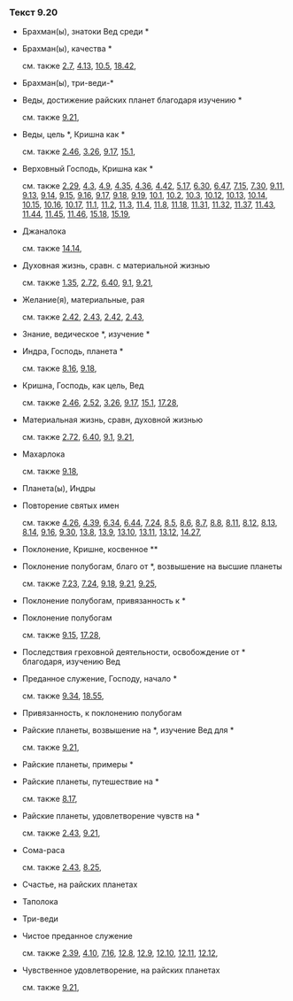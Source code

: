 ### Текст 9.20
	
- Брахман(ы), знатоки Вед среди *

	
- Брахман(ы), качества *

	см. также  [2.7](../02/0207.md),  [4.13](../04/0413.md),  [10.5](../10/1005.md),  [18.42](../18/1842.md), 
	
- Брахман(ы), три-веди-*

	
- Веды, достижение райских планет благодаря изучению *

	см. также  [9.21](../09/0921.md), 
	
- Веды, цель *, Кришна как *

	см. также  [2.46](../02/0246.md),  [3.26](../03/0326.md),  [9.17](../09/0917.md),  [15.1](../15/1501.md), 
	
- Верховный Господь, Кришна как *

	см. также  [2.29](../02/0229.md),  [4.3](../04/0403.md),  [4.9](../04/0409.md),  [4.35](../04/0435.md),  [4.36](../04/0436.md),  [4.42](../04/0442.md),  [5.17](../05/0517.md),  [6.30](../06/0630.md),  [6.47](../06/0647.md),  [7.15](../07/0715.md),  [7.30](../07/0730.md),  [9.11](../09/0911.md),  [9.13](../09/0913.md),  [9.14](../09/0914.md),  [9.15](../09/0915.md),  [9.16](../09/0916.md),  [9.17](../09/0917.md),  [9.18](../09/0918.md),  [9.19](../09/0919.md),  [10.1](../10/1001.md),  [10.2](../10/1002.md),  [10.3](../10/1003.md),  [10.12](../10/1012.md),  [10.13](../10/1013.md),  [10.14](../10/1014.md),  [10.15](../10/1015.md),  [10.16](../10/1016.md),  [10.17](../10/1017.md),  [11.1](../11/1101.md),  [11.2](../11/1102.md),  [11.3](../11/1103.md),  [11.4](../11/1104.md),  [11.8](../11/1108.md),  [11.18](../11/1118.md),  [11.31](../11/1131.md),  [11.32](../11/1132.md),  [11.37](../11/1137.md),  [11.43](../11/1143.md),  [11.44](../11/1144.md),  [11.45](../11/1145.md),  [11.46](../11/1146.md),  [15.18](../15/1518.md),  [15.19](../15/1519.md), 
	
- Джаналока

	см. также  [14.14](../14/1414.md), 
	
- Духовная жизнь, сравн. с материальной жизнью

	см. также  [1.35](../01/0135.md),  [2.72](../02/0272.md),  [6.40](../06/0640.md),  [9.1](../09/0901.md),  [9.21](../09/0921.md), 
	
- Желание(я), материальные, рая

	см. также  [2.42](../02/0242.md),  [2.43](../02/0243.md),  [2.42](../02/0242.md),  [2.43](../02/0243.md), 
	
- Знание, ведическое *, изучение *

	
- Индра, Господь, планета *

	см. также  [8.16](../08/0816.md),  [9.18](../09/0918.md), 
	
- Кришна, Господь, как цель, Вед

	см. также  [2.46](../02/0246.md),  [2.52](../02/0252.md),  [3.26](../03/0326.md),  [9.17](../09/0917.md),  [15.1](../15/1501.md),  [17.28](../17/1728.md), 
	
- Материальная жизнь, сравн, духовной жизнью

	см. также  [2.72](../02/0272.md),  [6.40](../06/0640.md),  [9.1](../09/0901.md),  [9.21](../09/0921.md), 
	
- Махарлока

	см. также  [9.18](../09/0918.md), 
	
- Планета(ы), Индры

	
- Повторение святых имен

	см. также  [4.26](../04/0426.md),  [4.39](../04/0439.md),  [6.34](../06/0634.md),  [6.44](../06/0644.md),  [7.24](../07/0724.md),  [8.5](../08/0805.md),  [8.6](../08/0806.md),  [8.7](../08/0807.md),  [8.8](../08/0808.md),  [8.11](../08/0811.md),  [8.12](../08/0812.md),  [8.13](../08/0813.md),  [8.14](../08/0814.md),  [9.16](../09/0916.md),  [9.30](../09/0930.md),  [13.8](../13/1308.md),  [13.9](../13/1309.md),  [13.10](../13/1310.md),  [13.11](../13/1311.md),  [13.12](../13/1312.md),  [14.27](../14/1427.md), 
	
- Поклонение, Кришне, косвенное **

	
- Поклонение полубогам, благо от *, возвышение на высшие планеты

	см. также  [7.23](../07/0723.md),  [7.24](../07/0724.md),  [9.18](../09/0918.md),  [9.21](../09/0921.md),  [9.25](../09/0925.md), 
	
- Поклонение полубогам, привязанность к *

	
- Поклонение полубогам

	см. также  [9.15](../09/0915.md),  [17.28](../17/1728.md), 
	
- Последствия греховной деятельности, освобождение от * благодаря, изучению Вед

	
- Преданное служение, Господу, начало *

	см. также  [9.34](../09/0934.md),  [18.55](../18/1855.md), 
	
- Привязанность, к поклонению полубогам

	
- Райские планеты, возвышение на *, изучение Вед для *

	см. также  [9.21](../09/0921.md), 
	
- Райские планеты, примеры *

	
- Райские планеты, путешествие на *

	см. также  [8.17](../08/0817.md), 
	
- Райские планеты, удовлетворение чувств на *

	см. также  [2.43](../02/0243.md),  [9.21](../09/0921.md), 
	
- Сома-раса

	см. также  [2.43](../02/0243.md),  [8.25](../08/0825.md), 
	
- Счастье, на райских планетах

	
- Таполока

	
- Три-веди

	
- Чистое преданное служение

	см. также  [2.39](../02/0239.md),  [4.10](../04/0410.md),  [7.16](../07/0716.md),  [12.8](../12/1208.md),  [12.9](../12/1209.md),  [12.10](../12/1210.md),  [12.11](../12/1211.md),  [12.12](../12/1212.md), 
	
- Чувственное удовлетворение, на райских планетах

	см. также  [9.21](../09/0921.md), 
